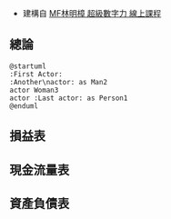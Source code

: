 
* 建構自 [MF林明樟 超級數字力 線上課程](https://sat.cool/classroom/28)

## 總論

```plantuml
@startuml
:First Actor:
:Another\nactor: as Man2
actor Woman3
actor :Last actor: as Person1 
@enduml
```

## 損益表


## 現金流量表


## 資產負債表